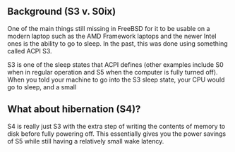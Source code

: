 ## Background (S3 v. S0ix)

One of the main things still missing in FreeBSD for it to be usable on a modern laptop such as the AMD Framework laptops and the newer Intel ones is the ability to go to sleep.
In the past, this was done using something called ACPI S3.

S3 is one of the sleep states that ACPI defines (other examples include S0 when in regular operation and S5 when the computer is fully turned off).
When you told your machine to go into the S3 sleep state, your CPU would go to sleep, and a small

## What about hibernation (S4)?

S4 is really just S3 with the extra step of writing the contents of memory to disk before fully powering off.
This essentially gives you the power savings of S5 while still having a relatively small wake latency.
